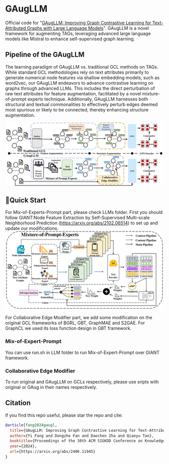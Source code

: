 # GAugLLM
Official code for "[GAugLLM: Improving Graph Contrastive Learning for
Text-Attributed Graphs with Large Language Models](https://arxiv.org/abs/2406.11945)". GAugLLM is a novel framework for augmenting TAGs, leveraging advanced large language models like Mistral to enhance self-supervised graph learning.

## Pipeline of the GAugLLM
The learning paradigm of GAugLLM vs. traditional GCL methods on TAGs. While standard GCL methodologies rely on text attributes primarily to generate numerical node features via shallow embedding models, such as word2vec, our GAugLLM endeavors to advance contrastive learning on graphs through advanced LLMs. This includes the direct perturbation of raw text attributes for feature augmentation, facilitated by a novel mixture-of-prompt experts technique. Additionally, GAugLLM harnesses both structural and textual commonalities to effectively perturb edges deemed most spurious or likely to be connected, thereby enhancing structure augmentation.

![img](https://github.com/NYUSHCS/GAugLLM/blob/main/img/pipeline.png)

## 🚀Quick Start
For Mix-of-Experts-Prompt part, please check LLMs folder. First you should follow GIANT:Node Feature Extraction by Self-Supervised Multi-scale Neighborhood Prediction (https://arxiv.org/abs/2102.06514) to set up and update our modifications. 
![architecture](https://github.com/NYUSHCS/GAugLLM/blob/main/img/moep.png)

For Collaborative Edge Modifier part, we add some modification on the original GCL frameworks of BGRL, GBT, GraphMAE and S2GAE. For GraphCL we used its loss function design in GBT framework. 

### Mix-of-Expert-Prompt
You can use run.sh in LLM folder to run Mix-of-Expert-Prompt over GIANT framework. 

### Collaborative Edge Modifier
To run original and GAugLLM on GCLs respectively, please use sripts with original or GAug in their names respectively. 

## Citation
If you find this repo useful, please star the repo and cite:

```bibtex
@article{fang2024gaugl,
  title={GAugLLM: Improving Graph Contrastive Learning for Text-Attributed Graphs with Large Language Models},
  author={Yi Fang and Dongzhe Fan and Daochen Zha and Qiaoyu Tan},
  booktitle={Proceedings of the 30th ACM SIGKDD Conference on Knowledge Discovery \& Data Mining},
  year={2024},
  url={https://arxiv.org/abs/2406.11945}
}
```
